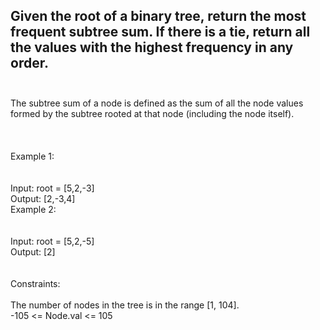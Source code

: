 ## Given the root of a binary tree, return the most frequent subtree sum. If there is a tie, return all the values with the highest frequency in any order. <br> <br> 
The subtree sum of a node is defined as the sum of all the node values formed by the subtree rooted at that node (including the node itself). <br> <br> <br> <br> 
Example 1: <br> <br> <br> 
Input: root = [5,2,-3] <br> 
Output: [2,-3,4] <br> 
Example 2: <br> <br> <br> 
Input: root = [5,2,-5] <br> 
Output: [2] <br> <br> <br> 
Constraints: <br> <br> 
The number of nodes in the tree is in the range [1, 104]. <br> 
-105 <= Node.val <= 105 <br> 
